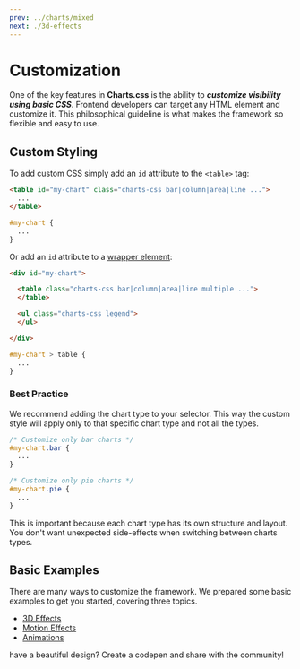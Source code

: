 ```yaml
---
prev: ../charts/mixed
next: ./3d-effects
---
```


# Customization

One of the key features in **Charts.css** is the ability to **_customize visibility using basic CSS_**. Frontend developers can target any HTML element and customize it. This philosophical guideline is what makes the framework so flexible and easy to use.

## Custom Styling 

To add custom CSS simply add an `id` attribute to the `<table>` tag:

```html
<table id="my-chart" class="charts-css bar|column|area|line ...">
  ...
</table>
```
```css
#my-chart {
  ...
}
```

Or add an `id` attribute to a [wrapper element](/components/wrapper/):

```html
<div id="my-chart">

  <table class="charts-css bar|column|area|line multiple ...">
  </table>

  <ul class="charts-css legend">
  </ul>

</div>
```
```css
#my-chart > table {
  ...
}
```

### Best Practice

We recommend adding the chart type to your selector. This way the custom style will apply only to that specific chart type and not all the types.

```css
/* Customize only bar charts */
#my-chart.bar {
  ...
}

/* Customize only pie charts */
#my-chart.pie {
  ...
}
```

This is important because each chart type has its own structure and layout. You don't want unexpected side-effects when switching between charts types.

## Basic Examples

There are many ways to customize the framework. We prepared some basic examples to get you started, covering three topics.

* [3D Effects](/customization/3d-effects/)
* [Motion Effects](/customization/motion-effects/)
* [Animations](/customization/animations/)

have a beautiful design? Create a codepen and share with the community!
